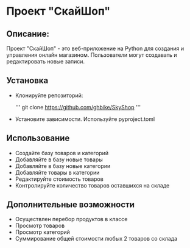 # Проект "СкайШоп"
## Описание:
Проект "СкайШоп" - это веб-приложение на Python для создания и управления
онлайн магазином. Пользователи могут создавать и редактировать новые записи.
## Установка
- Клонируйте репозиторий:

    '''
git clone https://github.com/ghbike/SkyShop
    '''

- Установите зависимости. Используйте pyproject.toml


## Использование
- Создайте базу товаров и категорий
- Добавляйте в базу новые товары
- Добавляйте в базу новые категории
- Добавляйте товары в категории
- Редактируйте стоимость товаров
- Контролируйте количество товаров оставшихся на складе

## Дополнительные возможности
 + Осуществлен перебор продуктов в классе
 + Просмотр товаров
 + Просмотр категорий
 + Суммирование общей стоимости любых 2 товаров со склада

